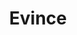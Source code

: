 ---
title: "Evince"

info: "Evince is a document viewer for multiple document formats. The goal of evince is to replace the multiple document viewers that exist on the GNOME Desktop with a single simple application."

image: "https://upload.wikimedia.org/wikipedia/commons/5/5d/Evince_logo_2011.svg"

status: "Active"

website: "https://wiki.gnome.org/Apps/Evince/"

get_it:
  - ["Authentic", "https://wiki.gnome.org/Apps/Evince/Downloads/"]

description: |
  Evince is a [document viewer](/search#document_viewer) for PDF, PostScript, DjVu, TIFF, XPS and DVI formats. It was designed for the GNOME desktop environment. The developers of Evince intended to replace the multiple GNOME document viewers with a single and simple application. The Evince motto sums up the project aim: "Simply a Document Viewer". GNOME releases have included Evince since GNOME 2.12 (September 2005). Evince code consists mainly of C, with a small part (the code that interfaces with Poppler) written in C++. A large number of Linux distributions – including Ubuntu, Fedora and Linux Mint – include Evince as the default document-viewer. Evince is free and open-source software subject to the requirements of the GNU General Public License version 2 or later. The Evince FAQ highlights the meaning of the word "Evince" as "to show or express something clearly".
  
  [News](https://gitlab.gnome.org/GNOME/evince/blob/master/NEWS) I [Documentation](https://help.gnome.org/users/evince/stable/) I [FAQ](https://wiki.gnome.org/Apps/Evince/FrequentlyAskedQuestions) I [Mailing list](https://mail.gnome.org/mailman/listinfo/evince-list)

developer: "The Evince Team"

repository: "https://gitlab.gnome.org/GNOME/evince"

written_in: ["C", "C++"]

platform: 
  - dskp:
     - ["Linux","o"]
     - ["Windows","n"]

categories: ["Document Viewer"]

initial_release: "January 2005"

license: "GPL v2"

social:
  - name: "Wikipedia"
    url: "https://en.wikipedia.org/wiki/Evince"

source:
  description: ["http://projects.gnome.org/evince/","https://wiki.gnome.org/Apps/Evince/FrequentlyAskedQuestions","https://en.wikipedia.org/w/index.php?title=Evince&oldid=875121552"]
  developer: "https://wiki.gnome.org/Apps/Evince/Team/"
  written_in: ["https://gitlab.gnome.org/GNOME/evince/graphs/master/charts", "https://en.wikipedia.org/w/index.php?title=Evince&oldid=875121552"]
  platform:
    - dskp: ["https://wiki.gnome.org/Apps/Evince/Downloads/"]
  license: "https://gitlab.gnome.org/GNOME/evince/"
  initial_release: "http://ftp.gnome.org/pub/GNOME/sources/evince/0.1/"
  rating:
    - ["CNET","u","https://download.cnet.com/Evince/3000-10743_4-75362773.html"]
    - ["alternativeTo","u","https://alternativeto.net/software/evince/reviews"]
    - ["accurate reviews","e","https://www.accuratereviews.com/pdf-reader-software-software-reviews-list/evince"]

rating:
  - name: "CNET"
    rate: [4.5,5]
    num: 3
  - name: "alternativeTo"
    rate: [3.5,5]
    num: 6
  - name: "accurate reviews"
    rate: [7.6,10]
---